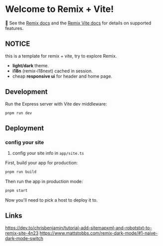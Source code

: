 # Welcome to Remix + Vite!

📖 See the [Remix docs](https://remix.run/docs) and the [Remix Vite docs](https://remix.run/docs/en/main/future/vite) for details on supported features.

## NOTICE

this is a template for remix + vite, try to explore Remix.
+ **light/dark** theme.
+ **i18n** (remix-i18next) cached in session.
+ cheap **responsive ui** for header and home page.

## Development

Run the Express server with Vite dev middleware:

```shellscript
pnpm run dev
```

## Deployment

### config your site

1. config your site info in `app/site.ts`

First, build your app for production:

```sh
pnpm run build
```

Then run the app in production mode:

```sh
pnpm start
```

Now you'll need to pick a host to deploy it to.

## Links

https://dev.to/chrisbenjamin/tutorial-add-sitemapxml-and-robotstxt-to-remix-site-4n23
https://www.mattstobbs.com/remix-dark-mode/#1-naive-dark-mode-switch
